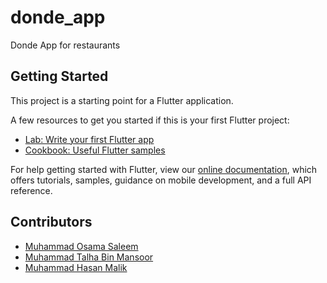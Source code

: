 # donde_app

Donde App for restaurants

## Getting Started

This project is a starting point for a Flutter application.

A few resources to get you started if this is your first Flutter project:

- [Lab: Write your first Flutter app](https://flutter.dev/docs/get-started/codelab)
- [Cookbook: Useful Flutter samples](https://flutter.dev/docs/cookbook)

For help getting started with Flutter, view our
[online documentation](https://flutter.dev/docs), which offers tutorials,
samples, guidance on mobile development, and a full API reference.

## Contributors

- [Muhammad Osama Saleem](https://www.comsats.edu.pk/)
- [Muhammad Talha Bin Mansoor](https://www.comsats.edu.pk/)
- [Muhammad Hasan Malik](https://www.comsats.edu.pk/)
